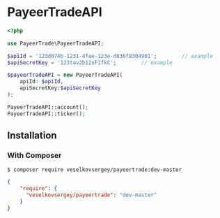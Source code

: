 # PayeerTradeAPI

```php
<?php

use PayeerTrade\PayeerTradeAPI;

$apiId = '123d074b-1231-4fae-123e-d836f8304901';        // example
$apiSecretKey = '123tav2b12sF1fkC';        // example

$payeerTradeAPI = new PayeerTradeAPI(
    apiId: $apiId,
    apiSecretKey:$apiSecretKey
);

PayeerTradeAPI::account();
PayeerTradeAPI::ticker();
```
## Installation

### With Composer

```
$ composer require veselkovsergey/payeertrade:dev-master
```

```json
{
    "require": {
      "veselkovsergey/payeertrade": "dev-master"
    }
}
```
